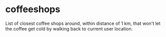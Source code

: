 # coffeeshops
List of closest coffee shops around, within distance of 1 km, that won’t let the coffee get cold by walking back to current user location.
